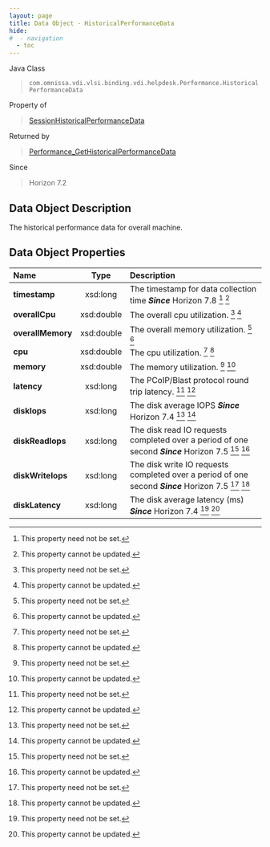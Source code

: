 ```yaml
---
layout: page
title: Data Object - HistoricalPerformanceData
hide:
#  - navigation
  - toc
---
```






Java Class
> `com.omnissa.vdi.vlsi.binding.vdi.helpdesk.Performance.HistoricalPerformanceData`

Property of
> [SessionHistoricalPerformanceData](vdi.helpdesk.Performance.SessionHistoricalPerformanceData.md#field_detail)

Returned by
> [Performance_GetHistoricalPerformanceData](vdi.helpdesk.Performance.md#getHistoricalPerformanceData)

Since
> Horizon 7.2


## Data Object Description

The historical performance data for overall machine.

## Data Object Properties

 Name | Type | Description
:---|:---:|:---
**timestamp**|  xsd:long|  The timestamp for data collection time  **_Since_** Horizon 7.8 [^1] [^2]
**overallCpu**|  xsd:double|  The overall cpu utilization. [^1] [^2]
**overallMemory**|  xsd:double|  The overall memory utilization. [^1] [^2]
**cpu**|  xsd:double|  The cpu utilization. [^1] [^2]
**memory**|  xsd:double|  The memory utilization. [^1] [^2]
**latency**|  xsd:long|  The PCoIP/Blast protocol round trip latency. [^1] [^2]
**diskIops**|  xsd:long|  The disk average IOPS  **_Since_** Horizon 7.4 [^1] [^2]
**diskReadIops**|  xsd:long|  The disk read IO requests completed over a period of one second  **_Since_** Horizon 7.5 [^1] [^2]
**diskWriteIops**|  xsd:long|  The disk write IO requests completed over a period of one second  **_Since_** Horizon 7.5 [^1] [^2]
**diskLatency**|  xsd:long|  The disk average latency (ms)  **_Since_** Horizon 7.4 [^1] [^2]


 


[^1]: This property need not be set.
[^2]: This property cannot be updated.